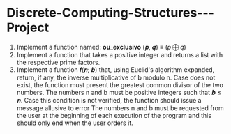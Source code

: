 # Discrete-Computing-Structures---Project
1. Implement a function named: 𝐨𝐮_𝐞𝐱𝐜𝐥𝐮𝐬𝐢𝐯𝐨 (𝒑, 𝒒) ≡ (𝑝 ⨁ 𝑞)
2. Implement a function that takes a positive integer and returns a
list with the respective prime factors.
3. Implement a function 𝒇(𝒏; 𝒃) that, using Euclid's algorithm
expanded, return, if any, the inverse multiplicative of b modulo n. Case
does not exist, the function must present the greatest common divisor of the two
numbers.
The numbers n and b must be positive integers such that 𝒃 ≤ 𝒏. Case
this condition is not verified, the function should issue a message allusive
to error
The numbers n and b must be requested from the user at the beginning of each execution of the
program and this should only end when the user orders it.
